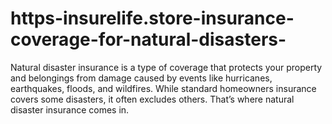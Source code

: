 # https-insurelife.store-insurance-coverage-for-natural-disasters-
Natural disaster insurance is a type of coverage that protects your property and belongings from damage caused by events like hurricanes, earthquakes, floods, and wildfires. While standard homeowners insurance covers some disasters, it often excludes others. That’s where natural disaster insurance comes in.
